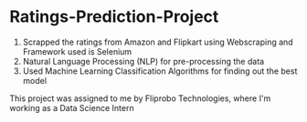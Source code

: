 # Ratings-Prediction-Project

1. Scrapped the ratings from Amazon and Flipkart using Webscraping and Framework used is Selenium
2. Natural Language Processing (NLP) for pre-processing the data
3. Used Machine Learning Classification Algorithms for finding out the best model

This project was assigned to me by Fliprobo Technologies, where I'm working as a Data Science Intern

